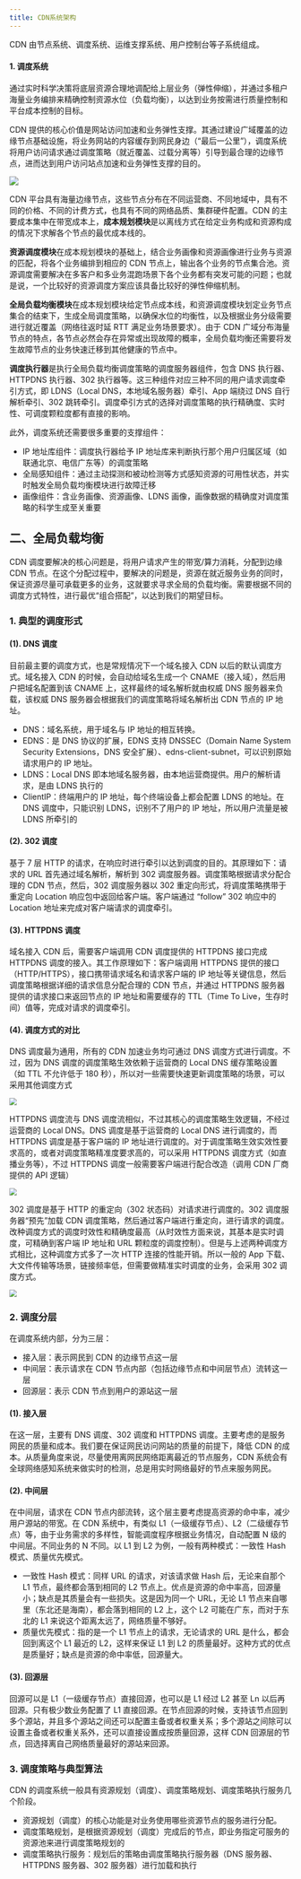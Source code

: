 ```yaml
---
title: CDN系统架构
---
```


CDN 由节点系统、调度系统、运维支撑系统、用户控制台等子系统组成。

#### 1. 调度系统

通过实时科学决策将底层资源合理地调配给上层业务（弹性伸缩），并通过多租户海量业务编排来精确控制资源水位（负载均衡），以达到业务按需进行质量控制和平台成本控制的目标。

CDN 提供的核心价值是网站访问加速和业务弹性支撑。其通过建设广域覆盖的边缘节点基础设施，将业务网站的内容缓存到网民身边（“最后一公里”），调度系统将用户访问请求通过调度策略（就近覆盖、过载分离等）引导到最合理的边缘节点，进而达到用户访问站点加速和业务弹性支撑的目的。

![](./image/调度系统架构图.png)

CDN 平台具有海量边缘节点，这些节点分布在不同运营商、不同地域中，具有不同的价格、不同的计费方式，也具有不同的网络品质、集群硬件配置。CDN 的主要成本集中在带宽成本上，**成本规划模块**是以离线方式在给定业务构成和资源构成的情况下求解各个节点的最优成本线的。

**资源调度模块**在成本规划模块的基础上，结合业务画像和资源画像进行业务与资源的匹配，将各个业务编排到相应的 CDN 节点上，输出各个业务的节点集合池。资源调度需要解决在多客户和多业务混跑场景下各个业务都有突发可能的问题；也就是说，一个比较好的资源调度方案应该具备比较好的弹性伸缩机制。

**全局负载均衡模块**在成本规划模块给定节点成本线，和资源调度模块划定业务节点集合的结束下，生成全局调度策略，以确保水位的均衡性，以及根据业务分级需要进行就近覆盖（网络往返时延 RTT 满足业务场景要求）。由于 CDN 广域分布海量节点的特点，各节点必然会存在异常或出现故障的概率，全局负载均衡还需要将发生故障节点的业务快速迁移到其他健康的节点中。

**调度执行器**是执行全局负载均衡调度策略的调度服务器组件，包含 DNS 执行器、HTTPDNS 执行器、302 执行器等。这三种组件对应三种不同的用户请求调度牵引方式，即 LDNS（Local DNS，本地域名服务器）牵引、App 端绕过 DNS 自行解析牵引、302 跳转牵引。调度牵引方式的选择对调度策略的执行精确度、实时性、可调度颗粒度都有直接的影响。

此外，调度系统还需要很多重要的支撑组件：

- IP 地址库组件：调度执行器给予 IP 地址库来判断执行那个用户归属区域（如联通北京、电信广东等）的调度策略
- 全局感知组件：通过主动探测和被动检测等方式感知资源的可用性状态，并实时触发全局负载均衡模块进行故障迁移
- 画像组件：含业务画像、资源画像、LDNS 画像，画像数据的精确度对调度策略的科学生成至关重要







## 二、全局负载均衡

CDN 调度要解决的核心问题是，将用户请求产生的带宽/算力消耗，分配到边缘 CDN 节点。在这个分配过程中，要解决的问题是，资源在就近服务业务的同时，保证资源尽量可承载更多的业务，这就要求寻求全局的负载均衡。需要根据不同的调度方式特性，进行最优“组合搭配”，以达到我们的期望目标。

### 1. 典型的调度形式

#### (1). DNS 调度

目前最主要的调度方式，也是常规情况下一个域名接入 CDN 以后的默认调度方式。域名接入 CDN 的时候，会自动给域名生成一个 CNAME（接入域），然后用户把域名配置到该 CNAME 上，这样最终的域名解析就由权威 DNS 服务器来负载，该权威 DNS 服务器会根据我们的调度策略将域名解析出 CDN 节点的 IP 地址。

- DNS：域名系统，用于域名与 IP 地址的相互转换。
- EDNS：是 DNS 协议的扩展，EDNS 支持 DNSSEC（Domain Name System Security Extensions，DNS 安全扩展）、edns-client-subnet，可以识别原始请求用户的 IP 地址。
- LDNS：Local DNS 即本地域名服务器，由本地运营商提供。用户的解析请求，是由 LDNS 执行的
- ClientIP：终端用户的 IP 地址，每个终端设备上都会配置 LDNS 的地址。在 DNS 调度中，只能识别 LDNS，识别不了用户的 IP 地址，所以用户流量是被 LDNS 所牵引的

#### (2). 302 调度

基于 7 层 HTTP 的请求，在响应时进行牵引以达到调度的目的。其原理如下：请求的 URL 首先通过域名解析，解析到 302 调度服务器。调度策略根据请求分配合理的 CDN 节点，然后，302 调度服务器以 302 重定向形式，将调度策略携带于重定向 Location 响应包中返回给客户端。客户端通过 “follow” 302 响应中的 Location 地址来完成对客户端请求的调度牵引。

#### (3). HTTPDNS 调度

域名接入 CDN 后，需要客户端调用 CDN 调度提供的 HTTPDNS 接口完成 HTTPDNS 调度的接入。其工作原理如下：客户端调用 HTTPDNS 提供的接口（HTTP/HTTPS），接口携带请求域名和请求客户端的 IP 地址等关键信息，然后调度策略根据详细的请求信息分配合理的 CDN 节点，并通过 HTTPDNS 服务器提供的请求接口来返回节点的 IP 地址和需要缓存的 TTL（Time To Live，生存时间）值等，完成对请求的调度牵引。

#### (4). 调度方式的对比

DNS 调度最为通用，所有的 CDN 加速业务均可通过 DNS 调度方式进行调度。不过，因为 DNS 调度的调度策略生效依赖于运营商的  Local DNS 缓存策略设置（如 TTL 不允许低于 180 秒），所以对一些需要快速更新调度策略的场景，可以采用其他调度方式

<img src="./image/DNS调度流示意图.png" style="zoom:80%;" />

HTTPDNS 调度流与 DNS 调度流相似，不过其核心的调度策略生效逻辑，不经过运营商的 Local DNS。DNS 调度是基于运营商的 Local DNS 进行调度的，而 HTTPDNS 调度是基于客户端的 IP 地址进行调度的。对于调度策略生效实效性要求高的，或者对调度策略精准度要求高的，可以采用 HTTPDNS 调度方式（如直播业务等），不过 HTTPDNS 调度一般需要客户端进行配合改造（调用 CDN 厂商提供的 API 逻辑）

<img src="./image/HTTPDNS调度流示意图.png" style="zoom:80%;" />

302 调度是基于 HTTP 的重定向（302 状态码）对请求进行调度的。302 调度服务器“预先”加载 CDN 调度策略，然后通过客户端进行重定向，进行请求的调度。改种调度方式的调度时效性和精确度最高（从时效性方面来说，其基本是实时调度，可精确到客户端 IP 地址和 URL 颗粒度的调度控制）。但是与上述两种调度方式相比，这种调度方式多了一次 HTTP 连接的性能开销。所以一般的 App 下载、大文件传输等场景，链接频率低，但需要做精准实时调度的业务，会采用 302 调度方式。

<img src="./image/302调度流示意图.png" style="zoom:80%;" />

### 2. 调度分层

在调度系统内部，分为三层：

- 接入层：表示网民到 CDN 的边缘节点这一层
- 中间层：表示请求在 CDN 节点内部（包括边缘节点和中间层节点）流转这一层
- 回源层：表示 CDN 节点到用户的源站这一层

#### (1). 接入层

在这一层，主要有 DNS 调度、302 调度和 HTTPDNS 调度。主要考虑的是服务网民的质量和成本。我们要在保证网民访问网站的质量的前提下，降低 CDN 的成本。从质量角度来说，尽量使用离网民网络距离最近的节点服务，CDN 系统会有全球网络感知系统来做实时的检测，总是用实时网络最好的节点来服务网民。

#### (2). 中间层

在中间层，请求在 CDN 节点内部流转，这个层主要考虑提高资源的命中率，减少用户源站的带宽。在 CDN 系统中，有类似 L1（一级缓存节点）、L2（二级缓存节点）等，由于业务需求的多样性，智能调度程序根据业务情况，自动配置 N 级的中间层。不同业务的 N 不同。以 L1 到 L2 为例，一般有两种模式：一致性 Hash 模式、质量优先模式。

- 一致性 Hash 模式：同样 URL 的请求，对该请求做 Hash 后，无论来自那个 L1 节点，最终都会落到相同的 L2 节点上。优点是资源的命中率高，回源量小；缺点是其质量会有一些损失。这是因为同一个 URL，无论 L1 节点来自哪里（东北还是海南），都会落到相同的 L2 上，这个 L2 可能在广东，而对于东北的 L1 来说这个距离太远了，网络质量不够好。
- 质量优先模式：指的是一个 L1 节点上的请求，无论请求的 URL 是什么，都会回到离这个 L1 最近的 L2，这样来保证 L1 到 L2 的质量最好。这种方式的优点是质量好；缺点是资源的命中率低，回源量大。

#### (3). 回源层

回源可以是 L1（一级缓存节点）直接回源，也可以是 L1 经过 L2 甚至 Ln 以后再回源。只有极少数业务配置了 L1 直接回源。在节点回源的时候，支持该节点回到多个源站，并且多个源站之间还可以配置主备或者权重关系；多个源站之间除可以设置主备或者权重关系外，还可以直接设置成按质量回源，这样 CDN 回源层的节点，回选择离自己网络质量最好的源站来回源。

### 3. 调度策略与典型算法

CDN 的调度系统一般具有资源规划（调度）、调度策略规划、调度策略执行服务几个阶段。

- 资源规划（调度）的核心功能是对业务使用哪些资源节点的服务进行分配。
- 调度策略规划，是根据资源规划（调度）完成后的节点，即业务指定可服务的资源池来进行调度策略规划的
- 调度策略执行服务：规划后的策略由调度策略执行服务器（DNS 服务器、HTTPDNS 服务器、302 服务器）进行加载和执行













































